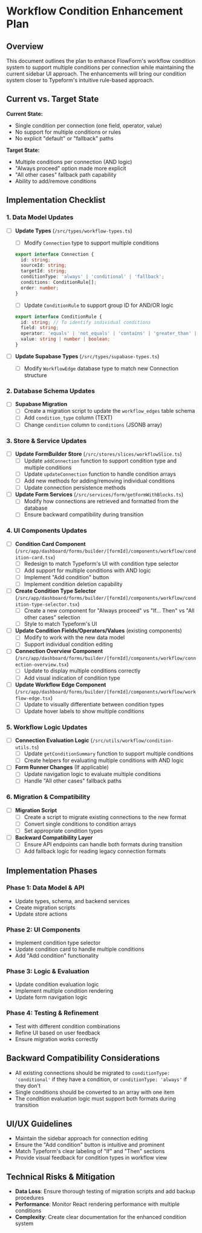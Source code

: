 # Workflow Condition Enhancement Plan

## Overview

This document outlines the plan to enhance FlowForm's workflow condition system to support multiple conditions per connection while maintaining the current sidebar UI approach. The enhancements will bring our condition system closer to Typeform's intuitive rule-based approach.

## Current vs. Target State

**Current State:**
- Single condition per connection (one field, operator, value)
- No support for multiple conditions or rules
- No explicit "default" or "fallback" paths

**Target State:**
- Multiple conditions per connection (AND logic)
- "Always proceed" option made more explicit
- "All other cases" fallback path capability
- Ability to add/remove conditions

## Implementation Checklist

### 1. Data Model Updates

- [ ] **Update Types** (`/src/types/workflow-types.ts`)
  - [ ] Modify `Connection` type to support multiple conditions
  ```typescript
  export interface Connection {
    id: string;
    sourceId: string;
    targetId: string;
    conditionType: 'always' | 'conditional' | 'fallback';
    conditions: ConditionRule[];
    order: number;
  }
  ```
  - [ ] Update `ConditionRule` to support group ID for AND/OR logic
  ```typescript
  export interface ConditionRule {
    id: string; // To identify individual conditions
    field: string;
    operator: 'equals' | 'not_equals' | 'contains' | 'greater_than' | 'less_than';
    value: string | number | boolean;
  }
  ```

- [ ] **Update Supabase Types** (`/src/types/supabase-types.ts`)
  - [ ] Modify `WorkflowEdge` database type to match new Connection structure

### 2. Database Schema Updates

- [ ] **Supabase Migration**
  - [ ] Create a migration script to update the `workflow_edges` table schema
  - [ ] Add `condition_type` column (TEXT)
  - [ ] Change `condition` column to `conditions` (JSONB array)

### 3. Store & Service Updates

- [ ] **Update FormBuilder Store** (`/src/stores/slices/workflowSlice.ts`)
  - [ ] Update `addConnection` function to support condition type and multiple conditions
  - [ ] Update `updateConnection` function to handle condition arrays
  - [ ] Add new methods for adding/removing individual conditions
  - [ ] Update connection persistence methods

- [ ] **Update Form Services** (`/src/services/form/getFormWithBlocks.ts`)
  - [ ] Modify how connections are retrieved and formatted from the database
  - [ ] Ensure backward compatibility during transition

### 4. UI Components Updates

- [ ] **Condition Card Component** (`/src/app/dashboard/forms/builder/[formId]/components/workflow/condition-card.tsx`)
  - [ ] Redesign to match Typeform's UI with condition type selector
  - [ ] Add support for multiple conditions with AND logic
  - [ ] Implement "Add condition" button
  - [ ] Implement condition deletion capability

- [ ] **Create Condition Type Selector** (`/src/app/dashboard/forms/builder/[formId]/components/workflow/condition-type-selector.tsx`)
  - [ ] Create a new component for "Always proceed" vs "If... Then" vs "All other cases" selection
  - [ ] Style to match Typeform's UI

- [ ] **Update Condition Fields/Operators/Values** (existing components)
  - [ ] Modify to work with the new data model
  - [ ] Support individual condition editing

- [ ] **Connection Overview Component** (`/src/app/dashboard/forms/builder/[formId]/components/workflow/connection-overview.tsx`)
  - [ ] Update to display multiple conditions correctly
  - [ ] Add visual indication of condition type

- [ ] **Update Workflow Edge Component** (`/src/app/dashboard/forms/builder/[formId]/components/workflow/workflow-edge.tsx`)
  - [ ] Update to visually differentiate between condition types
  - [ ] Update hover labels to show multiple conditions

### 5. Workflow Logic Updates

- [ ] **Connection Evaluation Logic** (`/src/utils/workflow/condition-utils.ts`)
  - [ ] Update `getConditionSummary` function to support multiple conditions
  - [ ] Create helpers for evaluating multiple conditions with AND logic

- [ ] **Form Runner Changes** (If applicable)
  - [ ] Update navigation logic to evaluate multiple conditions
  - [ ] Handle "All other cases" fallback paths

### 6. Migration & Compatibility

- [ ] **Migration Script**
  - [ ] Create a script to migrate existing connections to the new format
  - [ ] Convert single conditions to condition arrays
  - [ ] Set appropriate condition types

- [ ] **Backward Compatibility Layer**
  - [ ] Ensure API endpoints can handle both formats during transition
  - [ ] Add fallback logic for reading legacy connection formats

## Implementation Phases

### Phase 1: Data Model & API
- Update types, schema, and backend services
- Create migration scripts
- Update store actions

### Phase 2: UI Components
- Implement condition type selector
- Update condition card to handle multiple conditions
- Add "Add condition" functionality

### Phase 3: Logic & Evaluation
- Update condition evaluation logic
- Implement multiple condition rendering
- Update form navigation logic

### Phase 4: Testing & Refinement
- Test with different condition combinations
- Refine UI based on user feedback
- Ensure migration works correctly

## Backward Compatibility Considerations

- All existing connections should be migrated to `conditionType: 'conditional'` if they have a condition, or `conditionType: 'always'` if they don't
- Single conditions should be converted to an array with one item
- The condition evaluation logic must support both formats during transition

## UI/UX Guidelines

- Maintain the sidebar approach for connection editing
- Ensure the "Add condition" button is intuitive and prominent
- Match Typeform's clear labeling of "If" and "Then" sections
- Provide visual feedback for condition types in workflow view

## Technical Risks & Mitigation

- **Data Loss**: Ensure thorough testing of migration scripts and add backup procedures
- **Performance**: Monitor React rendering performance with multiple conditions
- **Complexity**: Create clear documentation for the enhanced condition system
